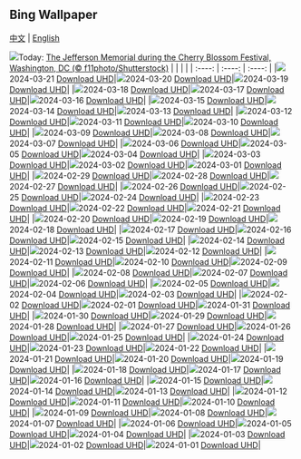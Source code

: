 ## Bing Wallpaper
[中文](README.md) | [English](README_en.md)

![](https://www.bing.com/th?id=OHR.CherryBlossomsDC_EN-US3285783737_UHD.jpg&w=1000)Today: [The Jefferson Memorial during the Cherry Blossom Festival, Washington, DC (© f11photo/Shutterstock)](https://www.bing.com/th?id=OHR.CherryBlossomsDC_EN-US3285783737_UHD.jpg)
|      |      |      |
| :----: | :----: | :----: |
|![](https://www.bing.com/th?id=OHR.CherryBlossomsDC_EN-US3285783737_UHD.jpg&rf=LaDigue_UHD.jpg&pid=hp&w=384&h=216&rs=1&c=4)2024-03-21 [Download UHD](https://www.bing.com/th?id=OHR.CherryBlossomsDC_EN-US3285783737_UHD.jpg)|![](https://www.bing.com/th?id=OHR.SpringFrog_EN-US7109699294_UHD.jpg&rf=LaDigue_UHD.jpg&pid=hp&w=384&h=216&rs=1&c=4)2024-03-20 [Download UHD](https://www.bing.com/th?id=OHR.SpringFrog_EN-US7109699294_UHD.jpg)|![](https://www.bing.com/th?id=OHR.ElephantRock_EN-US2340789308_UHD.jpg&rf=LaDigue_UHD.jpg&pid=hp&w=384&h=216&rs=1&c=4)2024-03-19 [Download UHD](https://www.bing.com/th?id=OHR.ElephantRock_EN-US2340789308_UHD.jpg)|
|![](https://www.bing.com/th?id=OHR.StFiniansBay_EN-US2242323244_UHD.jpg&rf=LaDigue_UHD.jpg&pid=hp&w=384&h=216&rs=1&c=4)2024-03-18 [Download UHD](https://www.bing.com/th?id=OHR.StFiniansBay_EN-US2242323244_UHD.jpg)|![](https://www.bing.com/th?id=OHR.BambooPanda_EN-US2038899729_UHD.jpg&rf=LaDigue_UHD.jpg&pid=hp&w=384&h=216&rs=1&c=4)2024-03-17 [Download UHD](https://www.bing.com/th?id=OHR.BambooPanda_EN-US2038899729_UHD.jpg)|![](https://www.bing.com/th?id=OHR.AnzaBorregoBloom_EN-US1951730180_UHD.jpg&rf=LaDigue_UHD.jpg&pid=hp&w=384&h=216&rs=1&c=4)2024-03-16 [Download UHD](https://www.bing.com/th?id=OHR.AnzaBorregoBloom_EN-US1951730180_UHD.jpg)|
|![](https://www.bing.com/th?id=OHR.AyutthayaTree_EN-US1871119120_UHD.jpg&rf=LaDigue_UHD.jpg&pid=hp&w=384&h=216&rs=1&c=4)2024-03-15 [Download UHD](https://www.bing.com/th?id=OHR.AyutthayaTree_EN-US1871119120_UHD.jpg)|![](https://www.bing.com/th?id=OHR.MagadiFlamingos_EN-US1720896379_UHD.jpg&rf=LaDigue_UHD.jpg&pid=hp&w=384&h=216&rs=1&c=4)2024-03-14 [Download UHD](https://www.bing.com/th?id=OHR.MagadiFlamingos_EN-US1720896379_UHD.jpg)|![](https://www.bing.com/th?id=OHR.BryceSnow_EN-US1471442313_UHD.jpg&rf=LaDigue_UHD.jpg&pid=hp&w=384&h=216&rs=1&c=4)2024-03-13 [Download UHD](https://www.bing.com/th?id=OHR.BryceSnow_EN-US1471442313_UHD.jpg)|
|![](https://www.bing.com/th?id=OHR.SleepyKoala_EN-US1399776436_UHD.jpg&rf=LaDigue_UHD.jpg&pid=hp&w=384&h=216&rs=1&c=4)2024-03-12 [Download UHD](https://www.bing.com/th?id=OHR.SleepyKoala_EN-US1399776436_UHD.jpg)|![](https://www.bing.com/th?id=OHR.BeaumontClock_EN-US1267001824_UHD.jpg&rf=LaDigue_UHD.jpg&pid=hp&w=384&h=216&rs=1&c=4)2024-03-11 [Download UHD](https://www.bing.com/th?id=OHR.BeaumontClock_EN-US1267001824_UHD.jpg)|![](https://www.bing.com/th?id=OHR.BistiBlue_EN-US1090853434_UHD.jpg&rf=LaDigue_UHD.jpg&pid=hp&w=384&h=216&rs=1&c=4)2024-03-10 [Download UHD](https://www.bing.com/th?id=OHR.BistiBlue_EN-US1090853434_UHD.jpg)|
|![](https://www.bing.com/th?id=OHR.TateLightUp_EN-US0656439011_UHD.jpg&rf=LaDigue_UHD.jpg&pid=hp&w=384&h=216&rs=1&c=4)2024-03-09 [Download UHD](https://www.bing.com/th?id=OHR.TateLightUp_EN-US0656439011_UHD.jpg)|![](https://www.bing.com/th?id=OHR.TarragonaSpain_EN-US4664908149_UHD.jpg&rf=LaDigue_UHD.jpg&pid=hp&w=384&h=216&rs=1&c=4)2024-03-08 [Download UHD](https://www.bing.com/th?id=OHR.TarragonaSpain_EN-US4664908149_UHD.jpg)|![](https://www.bing.com/th?id=OHR.WahclellaFalls_EN-US4371863309_UHD.jpg&rf=LaDigue_UHD.jpg&pid=hp&w=384&h=216&rs=1&c=4)2024-03-07 [Download UHD](https://www.bing.com/th?id=OHR.WahclellaFalls_EN-US4371863309_UHD.jpg)|
|![](https://www.bing.com/th?id=OHR.BangkokCircle_EN-US4243452532_UHD.jpg&rf=LaDigue_UHD.jpg&pid=hp&w=384&h=216&rs=1&c=4)2024-03-06 [Download UHD](https://www.bing.com/th?id=OHR.BangkokCircle_EN-US4243452532_UHD.jpg)|![](https://www.bing.com/th?id=OHR.ArenalCostaRica_EN-US4075825664_UHD.jpg&rf=LaDigue_UHD.jpg&pid=hp&w=384&h=216&rs=1&c=4)2024-03-05 [Download UHD](https://www.bing.com/th?id=OHR.ArenalCostaRica_EN-US4075825664_UHD.jpg)|![](https://www.bing.com/th?id=OHR.KrugerLeopard_EN-US3980767237_UHD.jpg&rf=LaDigue_UHD.jpg&pid=hp&w=384&h=216&rs=1&c=4)2024-03-04 [Download UHD](https://www.bing.com/th?id=OHR.KrugerLeopard_EN-US3980767237_UHD.jpg)|
|![](https://www.bing.com/th?id=OHR.ModicaItaly_EN-US3843446204_UHD.jpg&rf=LaDigue_UHD.jpg&pid=hp&w=384&h=216&rs=1&c=4)2024-03-03 [Download UHD](https://www.bing.com/th?id=OHR.ModicaItaly_EN-US3843446204_UHD.jpg)|![](https://www.bing.com/th?id=OHR.SuffrageParade_EN-US3648247280_UHD.jpg&rf=LaDigue_UHD.jpg&pid=hp&w=384&h=216&rs=1&c=4)2024-03-02 [Download UHD](https://www.bing.com/th?id=OHR.SuffrageParade_EN-US3648247280_UHD.jpg)|![](https://www.bing.com/th?id=OHR.LeapingSquirrel_EN-US3514581405_UHD.jpg&rf=LaDigue_UHD.jpg&pid=hp&w=384&h=216&rs=1&c=4)2024-03-01 [Download UHD](https://www.bing.com/th?id=OHR.LeapingSquirrel_EN-US3514581405_UHD.jpg)|
|![](https://www.bing.com/th?id=OHR.BamburghCastleUK_EN-US3358821704_UHD.jpg&rf=LaDigue_UHD.jpg&pid=hp&w=384&h=216&rs=1&c=4)2024-02-29 [Download UHD](https://www.bing.com/th?id=OHR.BamburghCastleUK_EN-US3358821704_UHD.jpg)|![](https://www.bing.com/th?id=OHR.PolarBearCubs_EN-US3160537454_UHD.jpg&rf=LaDigue_UHD.jpg&pid=hp&w=384&h=216&rs=1&c=4)2024-02-28 [Download UHD](https://www.bing.com/th?id=OHR.PolarBearCubs_EN-US3160537454_UHD.jpg)|![](https://www.bing.com/th?id=OHR.GrandCanyonWinter_EN-US3010552047_UHD.jpg&rf=LaDigue_UHD.jpg&pid=hp&w=384&h=216&rs=1&c=4)2024-02-27 [Download UHD](https://www.bing.com/th?id=OHR.GrandCanyonWinter_EN-US3010552047_UHD.jpg)|
|![](https://www.bing.com/th?id=OHR.WrightSculpture_EN-US2897504160_UHD.jpg&rf=LaDigue_UHD.jpg&pid=hp&w=384&h=216&rs=1&c=4)2024-02-26 [Download UHD](https://www.bing.com/th?id=OHR.WrightSculpture_EN-US2897504160_UHD.jpg)|![](https://www.bing.com/th?id=OHR.AlmondBloom_EN-US2721273642_UHD.jpg&rf=LaDigue_UHD.jpg&pid=hp&w=384&h=216&rs=1&c=4)2024-02-25 [Download UHD](https://www.bing.com/th?id=OHR.AlmondBloom_EN-US2721273642_UHD.jpg)|![](https://www.bing.com/th?id=OHR.HaghartsinMonastery_EN-US2523109486_UHD.jpg&rf=LaDigue_UHD.jpg&pid=hp&w=384&h=216&rs=1&c=4)2024-02-24 [Download UHD](https://www.bing.com/th?id=OHR.HaghartsinMonastery_EN-US2523109486_UHD.jpg)|
|![](https://www.bing.com/th?id=OHR.BrightonBoxes_EN-US7951266383_UHD.jpg&rf=LaDigue_UHD.jpg&pid=hp&w=384&h=216&rs=1&c=4)2024-02-23 [Download UHD](https://www.bing.com/th?id=OHR.BrightonBoxes_EN-US7951266383_UHD.jpg)|![](https://www.bing.com/th?id=OHR.YosemiteFirefall_EN-US8169903146_UHD.jpg&rf=LaDigue_UHD.jpg&pid=hp&w=384&h=216&rs=1&c=4)2024-02-22 [Download UHD](https://www.bing.com/th?id=OHR.YosemiteFirefall_EN-US8169903146_UHD.jpg)|![](https://www.bing.com/th?id=OHR.PeakDistrictNP_EN-US8094447567_UHD.jpg&rf=LaDigue_UHD.jpg&pid=hp&w=384&h=216&rs=1&c=4)2024-02-21 [Download UHD](https://www.bing.com/th?id=OHR.PeakDistrictNP_EN-US8094447567_UHD.jpg)|
|![](https://www.bing.com/th?id=OHR.LincolnSunset_EN-US8001542624_UHD.jpg&rf=LaDigue_UHD.jpg&pid=hp&w=384&h=216&rs=1&c=4)2024-02-20 [Download UHD](https://www.bing.com/th?id=OHR.LincolnSunset_EN-US8001542624_UHD.jpg)|![](https://www.bing.com/th?id=OHR.DominicaWhales_EN-US7918259144_UHD.jpg&rf=LaDigue_UHD.jpg&pid=hp&w=384&h=216&rs=1&c=4)2024-02-19 [Download UHD](https://www.bing.com/th?id=OHR.DominicaWhales_EN-US7918259144_UHD.jpg)|![](https://www.bing.com/th?id=OHR.AileyUptown_EN-US7790191198_UHD.jpg&rf=LaDigue_UHD.jpg&pid=hp&w=384&h=216&rs=1&c=4)2024-02-18 [Download UHD](https://www.bing.com/th?id=OHR.AileyUptown_EN-US7790191198_UHD.jpg)|
|![](https://www.bing.com/th?id=OHR.BackyardBird_EN-US8255123787_UHD.jpg&rf=LaDigue_UHD.jpg&pid=hp&w=384&h=216&rs=1&c=4)2024-02-17 [Download UHD](https://www.bing.com/th?id=OHR.BackyardBird_EN-US8255123787_UHD.jpg)|![](https://www.bing.com/th?id=OHR.HippopotamusDay_EN-US7629909300_UHD.jpg&rf=LaDigue_UHD.jpg&pid=hp&w=384&h=216&rs=1&c=4)2024-02-16 [Download UHD](https://www.bing.com/th?id=OHR.HippopotamusDay_EN-US7629909300_UHD.jpg)|![](https://www.bing.com/th?id=OHR.BowingCrane_EN-US7534977512_UHD.jpg&rf=LaDigue_UHD.jpg&pid=hp&w=384&h=216&rs=1&c=4)2024-02-15 [Download UHD](https://www.bing.com/th?id=OHR.BowingCrane_EN-US7534977512_UHD.jpg)|
|![](https://www.bing.com/th?id=OHR.MarignyBeads_EN-US7464992774_UHD.jpg&rf=LaDigue_UHD.jpg&pid=hp&w=384&h=216&rs=1&c=4)2024-02-14 [Download UHD](https://www.bing.com/th?id=OHR.MarignyBeads_EN-US7464992774_UHD.jpg)|![](https://www.bing.com/th?id=OHR.GiantTortoise_EN-US7034846255_UHD.jpg&rf=LaDigue_UHD.jpg&pid=hp&w=384&h=216&rs=1&c=4)2024-02-13 [Download UHD](https://www.bing.com/th?id=OHR.GiantTortoise_EN-US7034846255_UHD.jpg)|![](https://www.bing.com/th?id=OHR.FolegandrosGreece_EN-US6921652492_UHD.jpg&rf=LaDigue_UHD.jpg&pid=hp&w=384&h=216&rs=1&c=4)2024-02-12 [Download UHD](https://www.bing.com/th?id=OHR.FolegandrosGreece_EN-US6921652492_UHD.jpg)|
|![](https://www.bing.com/th?id=OHR.ChinaDragon_EN-US6781838142_UHD.jpg&rf=LaDigue_UHD.jpg&pid=hp&w=384&h=216&rs=1&c=4)2024-02-11 [Download UHD](https://www.bing.com/th?id=OHR.ChinaDragon_EN-US6781838142_UHD.jpg)|![](https://www.bing.com/th?id=OHR.PegadungRocks_EN-US6654823877_UHD.jpg&rf=LaDigue_UHD.jpg&pid=hp&w=384&h=216&rs=1&c=4)2024-02-10 [Download UHD](https://www.bing.com/th?id=OHR.PegadungRocks_EN-US6654823877_UHD.jpg)|![](https://www.bing.com/th?id=OHR.MtHoodOregon_EN-US8773825867_UHD.jpg&rf=LaDigue_UHD.jpg&pid=hp&w=384&h=216&rs=1&c=4)2024-02-09 [Download UHD](https://www.bing.com/th?id=OHR.MtHoodOregon_EN-US8773825867_UHD.jpg)|
|![](https://www.bing.com/th?id=OHR.StJamesPool_EN-US8700038796_UHD.jpg&rf=LaDigue_UHD.jpg&pid=hp&w=384&h=216&rs=1&c=4)2024-02-08 [Download UHD](https://www.bing.com/th?id=OHR.StJamesPool_EN-US8700038796_UHD.jpg)|![](https://www.bing.com/th?id=OHR.LakeTahoeRock_EN-US8513392756_UHD.jpg&rf=LaDigue_UHD.jpg&pid=hp&w=384&h=216&rs=1&c=4)2024-02-07 [Download UHD](https://www.bing.com/th?id=OHR.LakeTahoeRock_EN-US8513392756_UHD.jpg)|![](https://www.bing.com/th?id=OHR.WesternMonarchs_EN-US8386035297_UHD.jpg&rf=LaDigue_UHD.jpg&pid=hp&w=384&h=216&rs=1&c=4)2024-02-06 [Download UHD](https://www.bing.com/th?id=OHR.WesternMonarchs_EN-US8386035297_UHD.jpg)|
|![](https://www.bing.com/th?id=OHR.DevetashkaCave_EN-US7989247628_UHD.jpg&rf=LaDigue_UHD.jpg&pid=hp&w=384&h=216&rs=1&c=4)2024-02-05 [Download UHD](https://www.bing.com/th?id=OHR.DevetashkaCave_EN-US7989247628_UHD.jpg)|![](https://www.bing.com/th?id=OHR.VeniceCarnival_EN-US7857642609_UHD.jpg&rf=LaDigue_UHD.jpg&pid=hp&w=384&h=216&rs=1&c=4)2024-02-04 [Download UHD](https://www.bing.com/th?id=OHR.VeniceCarnival_EN-US7857642609_UHD.jpg)|![](https://www.bing.com/th?id=OHR.AlpineMarmot_EN-US6895103237_UHD.jpg&rf=LaDigue_UHD.jpg&pid=hp&w=384&h=216&rs=1&c=4)2024-02-03 [Download UHD](https://www.bing.com/th?id=OHR.AlpineMarmot_EN-US6895103237_UHD.jpg)|
|![](https://www.bing.com/th?id=OHR.DizzyGillespie_EN-US7637800342_UHD.jpg&rf=LaDigue_UHD.jpg&pid=hp&w=384&h=216&rs=1&c=4)2024-02-02 [Download UHD](https://www.bing.com/th?id=OHR.DizzyGillespie_EN-US7637800342_UHD.jpg)|![](https://www.bing.com/th?id=OHR.ZebraMother_EN-US7544209908_UHD.jpg&rf=LaDigue_UHD.jpg&pid=hp&w=384&h=216&rs=1&c=4)2024-02-01 [Download UHD](https://www.bing.com/th?id=OHR.ZebraMother_EN-US7544209908_UHD.jpg)|![](https://www.bing.com/th?id=OHR.AlbaceteSpain_EN-US7443919036_UHD.jpg&rf=LaDigue_UHD.jpg&pid=hp&w=384&h=216&rs=1&c=4)2024-01-31 [Download UHD](https://www.bing.com/th?id=OHR.AlbaceteSpain_EN-US7443919036_UHD.jpg)|
|![](https://www.bing.com/th?id=OHR.GollingerFalls_EN-US7184224692_UHD.jpg&rf=LaDigue_UHD.jpg&pid=hp&w=384&h=216&rs=1&c=4)2024-01-30 [Download UHD](https://www.bing.com/th?id=OHR.GollingerFalls_EN-US7184224692_UHD.jpg)|![](https://www.bing.com/th?id=OHR.ChannelOutback_EN-US7094425288_UHD.jpg&rf=LaDigue_UHD.jpg&pid=hp&w=384&h=216&rs=1&c=4)2024-01-29 [Download UHD](https://www.bing.com/th?id=OHR.ChannelOutback_EN-US7094425288_UHD.jpg)|![](https://www.bing.com/th?id=OHR.WinterCarnival_EN-US6859361078_UHD.jpg&rf=LaDigue_UHD.jpg&pid=hp&w=384&h=216&rs=1&c=4)2024-01-28 [Download UHD](https://www.bing.com/th?id=OHR.WinterCarnival_EN-US6859361078_UHD.jpg)|
|![](https://www.bing.com/th?id=OHR.HawkOwl_EN-US6646901652_UHD.jpg&rf=LaDigue_UHD.jpg&pid=hp&w=384&h=216&rs=1&c=4)2024-01-27 [Download UHD](https://www.bing.com/th?id=OHR.HawkOwl_EN-US6646901652_UHD.jpg)|![](https://www.bing.com/th?id=OHR.DwynwensDay_EN-US2844762878_UHD.jpg&rf=LaDigue_UHD.jpg&pid=hp&w=384&h=216&rs=1&c=4)2024-01-26 [Download UHD](https://www.bing.com/th?id=OHR.DwynwensDay_EN-US2844762878_UHD.jpg)|![](https://www.bing.com/th?id=OHR.IcelandBeach_EN-US2647667820_UHD.jpg&rf=LaDigue_UHD.jpg&pid=hp&w=384&h=216&rs=1&c=4)2024-01-25 [Download UHD](https://www.bing.com/th?id=OHR.IcelandBeach_EN-US2647667820_UHD.jpg)|
|![](https://www.bing.com/th?id=OHR.MaldivesAtolls_EN-US2498947967_UHD.jpg&rf=LaDigue_UHD.jpg&pid=hp&w=384&h=216&rs=1&c=4)2024-01-24 [Download UHD](https://www.bing.com/th?id=OHR.MaldivesAtolls_EN-US2498947967_UHD.jpg)|![](https://www.bing.com/th?id=OHR.SantaCruzSunrise_EN-US6436233856_UHD.jpg&rf=LaDigue_UHD.jpg&pid=hp&w=384&h=216&rs=1&c=4)2024-01-23 [Download UHD](https://www.bing.com/th?id=OHR.SantaCruzSunrise_EN-US6436233856_UHD.jpg)|![](https://www.bing.com/th?id=OHR.SquirrelNetherlands_EN-US2174319616_UHD.jpg&rf=LaDigue_UHD.jpg&pid=hp&w=384&h=216&rs=1&c=4)2024-01-22 [Download UHD](https://www.bing.com/th?id=OHR.SquirrelNetherlands_EN-US2174319616_UHD.jpg)|
|![](https://www.bing.com/th?id=OHR.MacaroniPenguins_EN-US2046934125_UHD.jpg&rf=LaDigue_UHD.jpg&pid=hp&w=384&h=216&rs=1&c=4)2024-01-21 [Download UHD](https://www.bing.com/th?id=OHR.MacaroniPenguins_EN-US2046934125_UHD.jpg)|![](https://www.bing.com/th?id=OHR.PlitviceWinter_EN-US1870468945_UHD.jpg&rf=LaDigue_UHD.jpg&pid=hp&w=384&h=216&rs=1&c=4)2024-01-20 [Download UHD](https://www.bing.com/th?id=OHR.PlitviceWinter_EN-US1870468945_UHD.jpg)|![](https://www.bing.com/th?id=OHR.ParisBridge_EN-US1771484789_UHD.jpg&rf=LaDigue_UHD.jpg&pid=hp&w=384&h=216&rs=1&c=4)2024-01-19 [Download UHD](https://www.bing.com/th?id=OHR.ParisBridge_EN-US1771484789_UHD.jpg)|
|![](https://www.bing.com/th?id=OHR.SleepyWolf_EN-US1667992900_UHD.jpg&rf=LaDigue_UHD.jpg&pid=hp&w=384&h=216&rs=1&c=4)2024-01-18 [Download UHD](https://www.bing.com/th?id=OHR.SleepyWolf_EN-US1667992900_UHD.jpg)|![](https://www.bing.com/th?id=OHR.LakeLouise_EN-US1133378386_UHD.jpg&rf=LaDigue_UHD.jpg&pid=hp&w=384&h=216&rs=1&c=4)2024-01-17 [Download UHD](https://www.bing.com/th?id=OHR.LakeLouise_EN-US1133378386_UHD.jpg)|![](https://www.bing.com/th?id=OHR.MLKMemorialDC_EN-US1038696225_UHD.jpg&rf=LaDigue_UHD.jpg&pid=hp&w=384&h=216&rs=1&c=4)2024-01-16 [Download UHD](https://www.bing.com/th?id=OHR.MLKMemorialDC_EN-US1038696225_UHD.jpg)|
|![](https://www.bing.com/th?id=OHR.HokkaidoSwans_EN-US0905932812_UHD.jpg&rf=LaDigue_UHD.jpg&pid=hp&w=384&h=216&rs=1&c=4)2024-01-15 [Download UHD](https://www.bing.com/th?id=OHR.HokkaidoSwans_EN-US0905932812_UHD.jpg)|![](https://www.bing.com/th?id=OHR.HanaHighway_EN-US0637770298_UHD.jpg&rf=LaDigue_UHD.jpg&pid=hp&w=384&h=216&rs=1&c=4)2024-01-14 [Download UHD](https://www.bing.com/th?id=OHR.HanaHighway_EN-US0637770298_UHD.jpg)|![](https://www.bing.com/th?id=OHR.BukhansanSeoul_EN-US0422922586_UHD.jpg&rf=LaDigue_UHD.jpg&pid=hp&w=384&h=216&rs=1&c=4)2024-01-13 [Download UHD](https://www.bing.com/th?id=OHR.BukhansanSeoul_EN-US0422922586_UHD.jpg)|
|![](https://www.bing.com/th?id=OHR.LynxSnow_EN-US9261675170_UHD.jpg&rf=LaDigue_UHD.jpg&pid=hp&w=384&h=216&rs=1&c=4)2024-01-12 [Download UHD](https://www.bing.com/th?id=OHR.LynxSnow_EN-US9261675170_UHD.jpg)|![](https://www.bing.com/th?id=OHR.MilopotamosStairs_EN-US9131506093_UHD.jpg&rf=LaDigue_UHD.jpg&pid=hp&w=384&h=216&rs=1&c=4)2024-01-11 [Download UHD](https://www.bing.com/th?id=OHR.MilopotamosStairs_EN-US9131506093_UHD.jpg)|![](https://www.bing.com/th?id=OHR.BalloonDay_EN-US9019911805_UHD.jpg&rf=LaDigue_UHD.jpg&pid=hp&w=384&h=216&rs=1&c=4)2024-01-10 [Download UHD](https://www.bing.com/th?id=OHR.BalloonDay_EN-US9019911805_UHD.jpg)|
|![](https://www.bing.com/th?id=OHR.BerninaPass_EN-US8788589226_UHD.jpg&rf=LaDigue_UHD.jpg&pid=hp&w=384&h=216&rs=1&c=4)2024-01-09 [Download UHD](https://www.bing.com/th?id=OHR.BerninaPass_EN-US8788589226_UHD.jpg)|![](https://www.bing.com/th?id=OHR.DevilsMarbles_EN-US8559239074_UHD.jpg&rf=LaDigue_UHD.jpg&pid=hp&w=384&h=216&rs=1&c=4)2024-01-08 [Download UHD](https://www.bing.com/th?id=OHR.DevilsMarbles_EN-US8559239074_UHD.jpg)|![](https://www.bing.com/th?id=OHR.CrabappleChaffinch_EN-US1781584314_UHD.jpg&rf=LaDigue_UHD.jpg&pid=hp&w=384&h=216&rs=1&c=4)2024-01-07 [Download UHD](https://www.bing.com/th?id=OHR.CrabappleChaffinch_EN-US1781584314_UHD.jpg)|
|![](https://www.bing.com/th?id=OHR.HarbinFestival_EN-US7952970209_UHD.jpg&rf=LaDigue_UHD.jpg&pid=hp&w=384&h=216&rs=1&c=4)2024-01-06 [Download UHD](https://www.bing.com/th?id=OHR.HarbinFestival_EN-US7952970209_UHD.jpg)|![](https://www.bing.com/th?id=OHR.GoldenGateLight_EN-US7749261025_UHD.jpg&rf=LaDigue_UHD.jpg&pid=hp&w=384&h=216&rs=1&c=4)2024-01-05 [Download UHD](https://www.bing.com/th?id=OHR.GoldenGateLight_EN-US7749261025_UHD.jpg)|![](https://www.bing.com/th?id=OHR.BodleianCeiling_EN-US7552379941_UHD.jpg&rf=LaDigue_UHD.jpg&pid=hp&w=384&h=216&rs=1&c=4)2024-01-04 [Download UHD](https://www.bing.com/th?id=OHR.BodleianCeiling_EN-US7552379941_UHD.jpg)|
|![](https://www.bing.com/th?id=OHR.BhutanSolstice_EN-US7410762908_UHD.jpg&rf=LaDigue_UHD.jpg&pid=hp&w=384&h=216&rs=1&c=4)2024-01-03 [Download UHD](https://www.bing.com/th?id=OHR.BhutanSolstice_EN-US7410762908_UHD.jpg)|![](https://www.bing.com/th?id=OHR.SleepingFox_EN-US7231760677_UHD.jpg&rf=LaDigue_UHD.jpg&pid=hp&w=384&h=216&rs=1&c=4)2024-01-02 [Download UHD](https://www.bing.com/th?id=OHR.SleepingFox_EN-US7231760677_UHD.jpg)|![](https://www.bing.com/th?id=OHR.ThailandNewYears_EN-US7115555089_UHD.jpg&rf=LaDigue_UHD.jpg&pid=hp&w=384&h=216&rs=1&c=4)2024-01-01 [Download UHD](https://www.bing.com/th?id=OHR.ThailandNewYears_EN-US7115555089_UHD.jpg)|